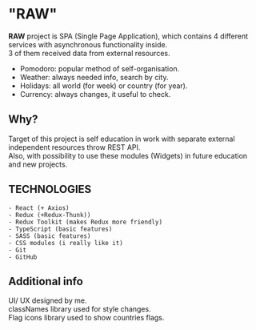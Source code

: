   # "RAW"

**RAW** project is SPA (Single Page Application), which contains 4 different services with asynchronous functionality inside.\
3 of them received data from external resources.
- Pomodoro: popular method of self-organisation.
- Weather: always needed info, search by city.
- Holidays: all world (for week) or country (for year).
- Currency: always changes, it useful to check.

## Why? 
 Target of this project is self education in work with separate external independent resources throw REST API.\
 Also, with possibility to use these modules (Widgets) in future education and new projects.

## TECHNOLOGIES
	- React (+ Axios)
	- Redux (+Redux-Thunk))
	- Redux Toolkit (makes Redux more friendly)
	- TypeScript (basic features)
	- SASS (basic features)
	- CSS modules (i really like it)
	- Git
	- GitHub

## Additional info 
UI/ UX designed by me.\
classNames library used for style changes.\
Flag icons library used to show countries flags.